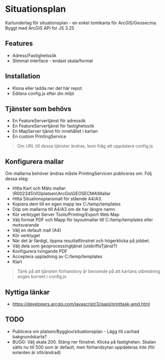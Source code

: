 # Situationsplan
Kartunderlag för situationsplan - en enkel tomtkarta för ArcGIS/Geosecma. Byggt med ArcGIS API for JS 3.25

## Features
* Adress/Fastighetssök
* Slimmat interface - endast skala/format

## Installation
* Klona eller ladda ner det här repot.
* Editera config.js efter din miljö

## Tjänster som behövs
* En FeatureServertjänst för adressök
* En FeatureServertjänst för fastighetssök
* En MapServer tjänst för innehållet i kartan
* En custom PrintingService

> Om URL till dessa tjänster ändras, kom ihåg att uppdatera config.js

## Konfigurera mallar
Om mallarna behöver ändras måste PrintingServicen publiceras om. Följ dessa steg:
* Hitta Kart och Mäts mallar: \\R002345\VGIplatsen\ArcGis\GEOSECMA\Mallar
* Hitta Situationsplansmall för stående A4/A3.
* Kopiera dem till en egen mapp tex C:/temp/templates
* Döp om mallarna till A4/A3 om de har längre namn.
* Kör verktyget Server Tools/Printing/Export Web Map
* Välj format PDF och Mapp för layoutmallar till C:/temp/templates eller motsvarande
* Välj en default mall (A4)
* Kör verktyget
* När det är färdigt, öppna resultatfönstret och högerklicka på jobbet.
* Välj dela som geoprocessingtjänst (utskriftsTjänst?)
* Konfigurera tvingande PDF
* Acceptera uppladning av C:/temp/templates
* Klart

> Tänk på att tjänsten förhandsvy är beroende på att kartans utbredning anges korrekt i config.js

## Nyttiga länkar
* https://developers.arcgis.com/javascript/3/jsapi/printtask-amd.html

## TODO
* Publicera om platsen/Bygglov/situationsplan - Lägg till cachad bakgrundskarta?
* BUGG: Välj skala 200. Stäng ner fönstret. Klicka på fastigheten. Skalan sätts nu till 500 som är default, men förhandsytan uppdateras inte (för extenten är oförändrad)